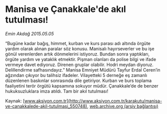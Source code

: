 # Manisa ve Çanakkale'de akıl tutulması!

*Emin Akdağ 2015.05.05*

<div class="pNewsDetailMainContent" itemprop="articleBody">
 <p>
  “Bugüne kadar bağış, himmet, kurban ve kurs parası adı altında örgüte yardım olarak alınan paralar söz konusu. Manisalı hayırseverler ve bu işe gönül verenlerden artık dönmelerini istiyoruz. Bundan sonra yaptıkları, örgüte yardım ve yataklık etmektir. Pişman olanları da polise bilgi ve ifade vermeye davet ediyoruz. Direnen gruplar olabilir. Hodri meydan diyoruz. Delillendirme safhasındayız.” Manisa Emniyet Müdürü Tayfur Erdal Ceren’in ağzından çıkıyor bu talihsiz ifadeler. Vilayetteki 5 derneğe eş zamanlı düzenlenen baskınlar sonrasında dile getiriyor. Kurban ve burs toplama faaliyetini terör örgütü kapsamına sokuyor müdür. Çanakkale’de de benzer hukuksuzluklara imza atıldı. Tam bir akıl tutulması!
 </p>
</div>


Kaynak: [www.aksiyon.com.tr](http://www.aksiyon.com.tr/karakutu/manisa-ve-canakkalede-akil-tutulmasi_550748), [web.archive.org (arşiv bağlantısı)](http://web.archive.org/web/20150811172637/http://www.aksiyon.com.tr/karakutu/manisa-ve-canakkalede-akil-tutulmasi_550748)
